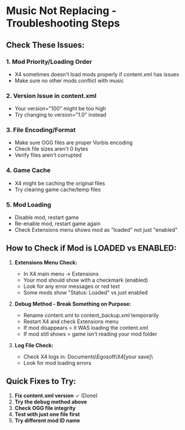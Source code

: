 # Music Not Replacing - Troubleshooting Steps

## Check These Issues:

### 1. Mod Priority/Loading Order
- X4 sometimes doesn't load mods properly if content.xml has issues
- Make sure no other mods conflict with music

### 2. Version Issue in content.xml
- Your version="100" might be too high
- Try changing to version="1.0" instead

### 3. File Encoding/Format
- Make sure OGG files are proper Vorbis encoding
- Check file sizes aren't 0 bytes
- Verify files aren't corrupted

### 4. Game Cache
- X4 might be caching the original files
- Try clearing game cache/temp files

### 5. Mod Loading
- Disable mod, restart game
- Re-enable mod, restart game again
- Check Extensions menu shows mod as "loaded" not just "enabled"

## How to Check if Mod is LOADED vs ENABLED:

1. **Extensions Menu Check:**
   - In X4 main menu → Extensions
   - Your mod should show with a checkmark (enabled)
   - Look for any error messages or red text
   - Some mods show "Status: Loaded" vs just enabled

2. **Debug Method - Break Something on Purpose:**
   - Rename content.xml to content_backup.xml temporarily
   - Restart X4 and check Extensions menu
   - If mod disappears = it WAS loading the content.xml
   - If mod still shows = game isn't reading your mod folder

3. **Log File Check:**
   - Check X4 logs in: Documents\Egosoft\X4\[your save]\
   - Look for mod loading errors

## Quick Fixes to Try:

1. **Fix content.xml version** ✓ (Done)
2. **Try the debug method above**
3. **Check OGG file integrity**
4. **Test with just one file first**
5. **Try different mod ID name**
